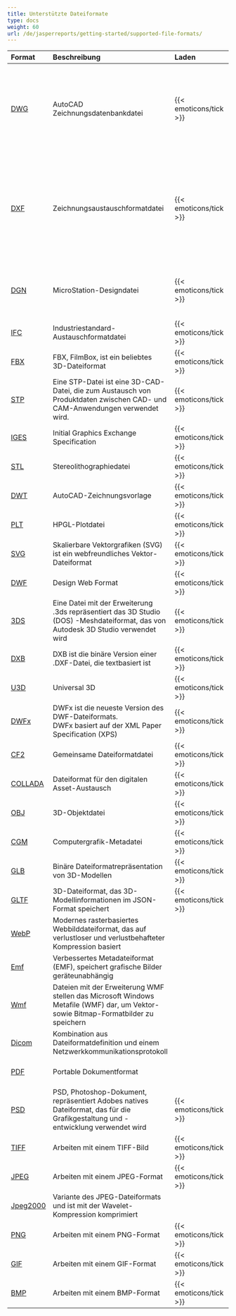 ```yaml
---
title: Unterstützte Dateiformate
type: docs
weight: 60
url: /de/jasperreports/getting-started/supported-file-formats/
---
```


|**Format**|**Beschreibung**|**Laden**|**Speichern**|**Bemerkungen**|
| :- | :- | :- | :- | :- |
|[DWG](https://docs.fileformat.com/cad/dwg/)|AutoCAD Zeichnungsdatenbankdatei|{{< emoticons/tick >}}| |- 3D-Solids (Kegel, Kugel, Torus, Zylinder, Kasten, Keil)<br />- Verdrahtete Modelle.<br />- Grundlegende Ansichtswürfel-Positionen.<br />- 3D-Flächen.|
|[DXF](https://docs.fileformat.com/cad/dxf/)|Zeichnungsaustauschformatdatei|{{< emoticons/tick >}}|{{< emoticons/tick >}} (Teilweise unterstützt)|- 3D-Solids (Kegel, Kugel, Torus, Zylinder, Kasten, Keil)<br />- Verdrahtete Modelle.<br />- Grundlegende Ansichtswürfel-Positionen.<br />- 3D-Flächen.<br />- Oberflächen, Meshes|
|[DGN](https://docs.fileformat.com/cad/dgn/)|MicroStation-Designdatei|{{< emoticons/tick >}}| |- 3D-Solids (Kegel, Kugel, Torus, Zylinder, Kasten, Keil)<br />- Oberflächen, Meshes|
|[IFC](https://docs.fileformat.com/cad/ifc/)|Industriestandard-Austauschformatdatei|{{< emoticons/tick >}}|{{< emoticons/tick >}}| |
|[FBX](https://docs.fileformat.com/3d/fbx/)|FBX, FilmBox, ist ein beliebtes 3D-Dateiformat|{{< emoticons/tick >}}|{{< emoticons/tick >}}| |
|[STP](https://docs.fileformat.com/3d/stp/)|Eine STP-Datei ist eine 3D-CAD-Datei, die zum Austausch von Produktdaten zwischen CAD- und CAM-Anwendungen verwendet wird.|{{< emoticons/tick >}}|{{< emoticons/tick >}}| |
|[IGES](https://docs.fileformat.com/cad/iges/)|Initial Graphics Exchange Specification|{{< emoticons/tick >}}| | |
|[STL](https://docs.fileformat.com/cad/stl/)|Stereolithographiedatei|{{< emoticons/tick >}}| | |
|[DWT](https://docs.fileformat.com/cad/dwt/)|AutoCAD-Zeichnungsvorlage|{{< emoticons/tick >}}| | |
|[PLT](https://docs.fileformat.com/cad/plt/)|HPGL-Plotdatei|{{< emoticons/tick >}}| | |
|[SVG](https://docs.fileformat.com/page-description-language/svg/)|Skalierbare Vektorgrafiken (SVG) ist ein webfreundliches Vektor-Dateiformat|{{< emoticons/tick >}}|{{< emoticons/tick >}}| |
|[DWF](https://docs.fileformat.com/cad/dwf/)|Design Web Format|{{< emoticons/tick >}}|{{< emoticons/tick >}}| |
|[3DS](https://docs.fileformat.com/3d/3ds/)|Eine Datei mit der Erweiterung .3ds repräsentiert das 3D Studio (DOS) -Meshdateiformat, das von Autodesk 3D Studio verwendet wird|{{< emoticons/tick >}}|{{< emoticons/tick >}}| |
|[DXB](https://docs.fileformat.com/cad/dxb/)|DXB ist die binäre Version einer .DXF-Datei, die textbasiert ist|{{< emoticons/tick >}}| | |
|[U3D](https://docs.fileformat.com/3d/u3d/)|Universal 3D|{{< emoticons/tick >}}|{{< emoticons/tick >}}| |
|[DWFx](https://docs.fileformat.com/cad/dwfx/)|DWFx ist die neueste Version des DWF-Dateiformats. <br />DWFx basiert auf der XML Paper Specification (XPS)|{{< emoticons/tick >}}|{{< emoticons/tick >}}| |
|[CF2](https://docs.fileformat.com/cad/cf2/)|Gemeinsame Dateiformatdatei|{{< emoticons/tick >}}| | |
|[COLLADA](https://docs.fileformat.com/3d/dae/)|Dateiformat für den digitalen Asset-Austausch|{{< emoticons/tick >}}| | |
|[OBJ](https://docs.fileformat.com/3d/obj/)|3D-Objektdatei|{{< emoticons/tick >}}|{{< emoticons/tick >}}| |
|[CGM](https://docs.fileformat.com/page-description-language/cgm/)|Computergrafik-Metadatei|{{< emoticons/tick >}}|{{< emoticons/tick >}}| |
|[GLB](https://docs.fileformat.com/3d/glb/)|Binäre Dateiformatrepräsentation von 3D-Modellen|{{< emoticons/tick >}}|{{< emoticons/tick >}}| |
|[GLTF](https://docs.fileformat.com/3d/gltf/)|3D-Dateiformat, das 3D-Modellinformationen im JSON-Format speichert|{{< emoticons/tick >}}|{{< emoticons/tick >}}| |
|[WebP](https://docs.fileformat.com/image/webp/)|Modernes rasterbasiertes Webbilddateiformat, das auf verlustloser und verlustbehafteter Kompression basiert||{{< emoticons/tick >}}| |
|[Emf](https://docs.fileformat.com/image/emf/)|Verbessertes Metadateiformat (EMF), speichert grafische Bilder geräteunabhängig||{{< emoticons/tick >}}| |
|[Wmf](https://docs.fileformat.com/image/wmf/)|Dateien mit der Erweiterung WMF stellen das Microsoft Windows Metafile (WMF) dar, um Vektor- sowie Bitmap-Formatbilder zu speichern||{{< emoticons/tick >}}| |
|[Dicom](https://docs.fileformat.com/image/dicom/)|Kombination aus Dateiformatdefinition und einem Netzwerkkommunikationsprotokoll||{{< emoticons/tick >}}| |
|[PDF](https://docs.fileformat.com/pdf/)|Portable Dokumentformat| |{{< emoticons/tick >}}| |
|[PSD](https://docs.fileformat.com/image/psd/)|PSD, Photoshop-Dokument, repräsentiert Adobes natives Dateiformat, das für die Grafikgestaltung und -entwicklung verwendet wird|{{< emoticons/tick >}}|{{< emoticons/tick >}}| |
|[TIFF](https://docs.fileformat.com/image/tiff/)|Arbeiten mit einem TIFF-Bild|{{< emoticons/tick >}}|{{< emoticons/tick >}}| |
|[JPEG](https://docs.fileformat.com/image/jpeg/)|Arbeiten mit einem JPEG-Format|{{< emoticons/tick >}}|{{< emoticons/tick >}}| |
|[Jpeg2000](https://docs.fileformat.com/image/j2c/)|Variante des JPEG-Dateiformats und ist mit der Wavelet-Kompression komprimiert||{{< emoticons/tick >}}| |
|[PNG](https://docs.fileformat.com/image/png/)|Arbeiten mit einem PNG-Format|{{< emoticons/tick >}}|{{< emoticons/tick >}}| |
|[GIF](https://docs.fileformat.com/image/gif/)|Arbeiten mit einem GIF-Format|{{< emoticons/tick >}}|{{< emoticons/tick >}}| |
|[BMP](https://docs.fileformat.com/image/bmp/)|Arbeiten mit einem BMP-Format|{{< emoticons/tick >}}|{{< emoticons/tick >}}| |
